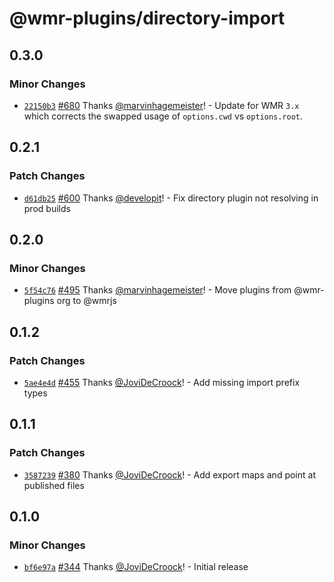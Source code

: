 # @wmr-plugins/directory-import

## 0.3.0

### Minor Changes

- [`22150b3`](https://github.com/preactjs/wmr/commit/22150b3d1e35ba272930e9506744d6bcc0a40500) [#680](https://github.com/preactjs/wmr/pull/680) Thanks [@marvinhagemeister](https://github.com/marvinhagemeister)! - Update for WMR `3.x` which corrects the swapped usage of `options.cwd` vs `options.root`.

## 0.2.1

### Patch Changes

- [`d61db25`](https://github.com/preactjs/wmr/commit/d61db257e8bf544a0e530db5d132774db16dca99) [#600](https://github.com/preactjs/wmr/pull/600) Thanks [@developit](https://github.com/developit)! - Fix directory plugin not resolving in prod builds

## 0.2.0

### Minor Changes

- [`5f54c76`](https://github.com/preactjs/wmr/commit/5f54c76d4bb558ba335aeaf61208263f2e0b2d7c) [#495](https://github.com/preactjs/wmr/pull/495) Thanks [@marvinhagemeister](https://github.com/marvinhagemeister)! - Move plugins from @wmr-plugins org to @wmrjs

## 0.1.2

### Patch Changes

- [`5ae4e4d`](https://github.com/preactjs/wmr/commit/5ae4e4dc1c7553ed64d7dbbe7a05281e215d64b2) [#455](https://github.com/preactjs/wmr/pull/455) Thanks [@JoviDeCroock](https://github.com/JoviDeCroock)! - Add missing import prefix types

## 0.1.1

### Patch Changes

- [`3587239`](https://github.com/preactjs/wmr/commit/3587239c23c84f63a2f89d908553801b98a3b05a) [#380](https://github.com/preactjs/wmr/pull/380) Thanks [@JoviDeCroock](https://github.com/JoviDeCroock)! - Add export maps and point at published files

## 0.1.0

### Minor Changes

- [`bf6e97a`](https://github.com/preactjs/wmr/commit/bf6e97a5cf08876f08d3e11a123c53c8f34fdd20) [#344](https://github.com/preactjs/wmr/pull/344) Thanks [@JoviDeCroock](https://github.com/JoviDeCroock)! - Initial release
